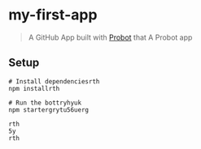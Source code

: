 # my-first-app

> A GitHub App built with [Probot](https://probot.github.io) that A Probot app

## Setup

```shrthrth
# Install dependenciesrth
npm installrth

# Run the bottryhyuk
npm startergrytu56uerg

rth
5y
rth
